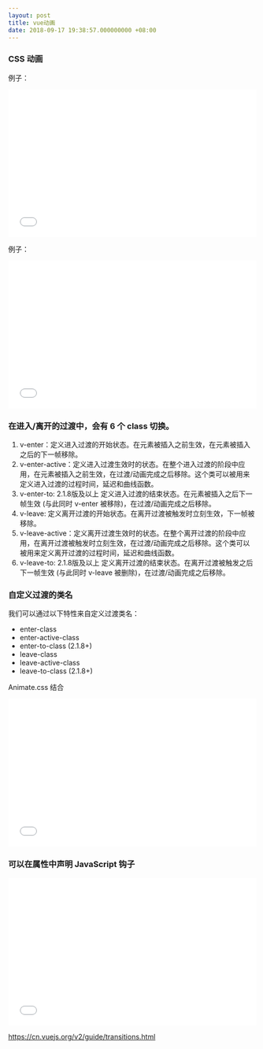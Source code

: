 ```yaml
---
layout: post
title: vue动画
date: 2018-09-17 19:38:57.000000000 +08:00
---
```

### CSS 动画
例子：
<iframe width="100%" height="300" src="//jsfiddle.net/liuzhengming/nfe0b2zw/embedded/" allowfullscreen="allowfullscreen" allowpaymentrequest frameborder="0"></iframe>


例子：
<iframe width="100%" height="300" src="//jsfiddle.net/liuzhengming/38hfqzr0/embedded/" allowfullscreen="allowfullscreen" allowpaymentrequest frameborder="0"></iframe>

### 在进入/离开的过渡中，会有 6 个 class 切换。
1. v-enter：定义进入过渡的开始状态。在元素被插入之前生效，在元素被插入之后的下一帧移除。
2. v-enter-active：定义进入过渡生效时的状态。在整个进入过渡的阶段中应用，在元素被插入之前生效，在过渡/动画完成之后移除。这个类可以被用来定义进入过渡的过程时间，延迟和曲线函数。
3. v-enter-to: 2.1.8版及以上 定义进入过渡的结束状态。在元素被插入之后下一帧生效 (与此同时 v-enter 被移除)，在过渡/动画完成之后移除。
4. v-leave: 定义离开过渡的开始状态。在离开过渡被触发时立刻生效，下一帧被移除。
5. v-leave-active：定义离开过渡生效时的状态。在整个离开过渡的阶段中应用，在离开过渡被触发时立刻生效，在过渡/动画完成之后移除。这个类可以被用来定义离开过渡的过程时间，延迟和曲线函数。
6. v-leave-to: 2.1.8版及以上 定义离开过渡的结束状态。在离开过渡被触发之后下一帧生效 (与此同时 v-leave 被删除)，在过渡/动画完成之后移除。

### 自定义过渡的类名

我们可以通过以下特性来自定义过渡类名：

+ enter-class
+ enter-active-class
+ enter-to-class (2.1.8+)
+ leave-class
+ leave-active-class
+ leave-to-class (2.1.8+)

Animate.css 结合

<iframe width="100%" height="300" src="//jsfiddle.net/liuzhengming/vLwy9pmr/embedded/" allowfullscreen="allowfullscreen" allowpaymentrequest frameborder="0"></iframe>


### 可以在属性中声明 JavaScript 钩子

<iframe width="100%" height="300" src="//jsfiddle.net/liuzhengming/msgk52y7/embedded/" allowfullscreen="allowfullscreen" allowpaymentrequest frameborder="0"></iframe>

https://cn.vuejs.org/v2/guide/transitions.html
